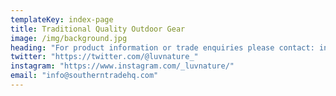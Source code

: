 ```yaml
---
templateKey: index-page
title: Traditional Quality Outdoor Gear
image: /img/background.jpg
heading: "For product information or trade enquiries please contact: info@southerntradehq.com"
twitter: "https://twitter.com/@luvnature_"
instagram: "https://www.instagram.com/_luvnature/"
email: "info@southerntradehq.com"
---
```


